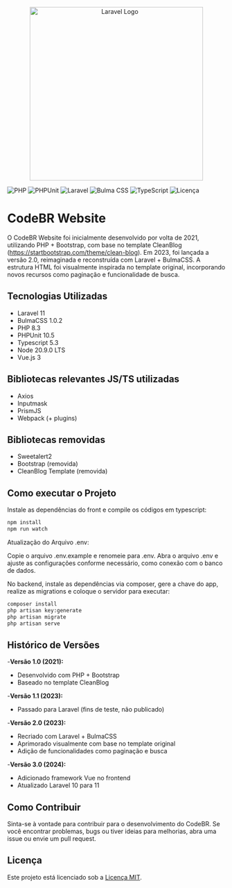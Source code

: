 <p align="center"><a href="https://laravel.com" target="_blank"><img src="https://raw.githubusercontent.com/laravel/art/master/logo-lockup/5%20SVG/2%20CMYK/1%20Full%20Color/laravel-logolockup-cmyk-red.svg" width="400" alt="Laravel Logo"></a></p>

![PHP](https://img.shields.io/badge/-PHP-777BB4?style=flat-square&logo=php&logoColor=white) ![PHPUnit](https://img.shields.io/badge/PHPUnit-1F425F.svg?style=flat-square&logo=php&logoColor=white&color=777BB4) ![Laravel](https://img.shields.io/badge/-Laravel-FF2D20?style=flat-square&logo=laravel&logoColor=white) ![Bulma CSS](https://img.shields.io/badge/-Bulma-00D1B2?style=flat-square&logo=bulma&logoColor=white) ![TypeScript](https://img.shields.io/badge/-TypeScript-3178C6?style=flat-square&logo=typescript&logoColor=white) ![Licença](https://img.shields.io/badge/Licença-MIT-green?style=flat-square)

# CodeBR Website

O CodeBR Website foi inicialmente desenvolvido por volta de 2021, utilizando PHP + Bootstrap, com base no template CleanBlog (https://startbootstrap.com/theme/clean-blog). Em 2023, foi lançada a versão 2.0, reimaginada e reconstruída com Laravel + BulmaCSS. A estrutura HTML foi visualmente inspirada no template original, incorporando novos recursos como paginação e funcionalidade de busca.

## Tecnologias Utilizadas

- Laravel 11
- BulmaCSS 1.0.2
- PHP 8.3
- PHPUnit 10.5
- Typescript 5.3
- Node 20.9.0 LTS
- Vue.js 3

## Bibliotecas relevantes JS/TS utilizadas

- Axios
- Inputmask
- PrismJS
- Webpack (+ plugins)

## Bibliotecas removidas

- Sweetalert2
- Bootstrap (removida)
- CleanBlog Template (removida)

## Como executar o Projeto

Instale as dependências do front e compile os códigos em typescript:

```bash
npm install
npm run watch
```

Atualização do Arquivo .env:

Copie o arquivo .env.example e renomeie para .env.
Abra o arquivo .env e ajuste as configurações conforme necessário, como conexão com o banco de dados.

No backend, instale as dependências via composer, gere a chave do app, realize as migrations e coloque o servidor para executar:

```bash
composer install
php artisan key:generate
php artisan migrate
php artisan serve
```

## Histórico de Versões

-**Versão 1.0 (2021):**

- Desenvolvido com PHP + Bootstrap
- Baseado no template CleanBlog

-**Versão 1.1 (2023):**

- Passado para Laravel (fins de teste, não publicado)

-**Versão 2.0 (2023):**

- Recriado com Laravel + BulmaCSS
- Aprimorado visualmente com base no template original
- Adição de funcionalidades como paginação e busca

-**Versão 3.0 (2024):**

- Adicionado framework Vue no frontend
- Atualizado Laravel 10 para 11

## Como Contribuir

Sinta-se à vontade para contribuir para o desenvolvimento do CodeBR. Se você encontrar problemas, bugs ou tiver ideias para melhorias, abra uma issue ou envie um pull request.

## Licença

Este projeto está licenciado sob a [Licença MIT](LICENSE).
